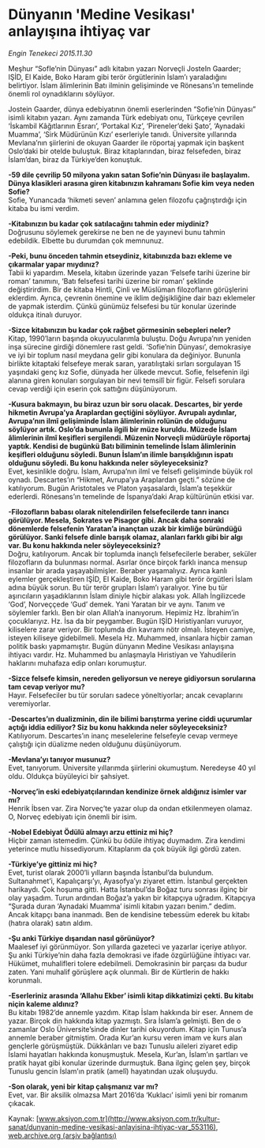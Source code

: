 # Dünyanın 'Medine Vesikası' anlayışına ihtiyaç var

*Engin Tenekeci 2015.11.30*

<div class="pNewsDetailMainContent ctx_content" itemprop="articleBody">
 <p>
  Meşhur “SofIe’nin Dünyası” adlı kitabın yazarı Norveçli JosteIn Gaarder; IŞİD, El Kaide, Boko Haram gibi terör örgütlerinin İslam’ı yaraladığını belirtiyor. İslam âlimlerinin Batı ilminin gelişiminde ve Rönesans’ın temelinde önemli rol oynadıklarını söylüyor.
 </p>
 <p>
  Jostein Gaarder, dünya edebiyatının önemli eserlerinden “Sofie’nin Dünyası” isimli kitabın yazarı. Aynı zamanda Türk edebiyatı onu, Türkçeye çevrilen ‘İskambil Kâğıtlarının Esrarı’, ‘Portakal Kız’, ‘Pireneler’deki Şato’, ‘Aynadaki Muamma’, ‘Sirk Müdürünün Kızı’ eserleriyle tanıdı. Üniversite yıllarında Mevlana’nın şiirlerini de okuyan Gaarder ile röportaj yapmak için başkent Oslo’daki bir otelde buluştuk. Biraz kitaplarından, biraz felsefeden, biraz İslam’dan, biraz da Türkiye’den konuştuk.
 </p>
 <p>
  <strong>
   -59 dile çevrilip 50 milyona yakın satan Sofie’nin Dünyası ile başlayalım. Dünya klasikleri arasına giren kitabınızın kahramanı Sofie kim veya neden Sofie?
  </strong>
  <br>
   Sofie, Yunancada ‘hikmeti seven’ anlamına gelen filozofu çağrıştırdığı için kitaba bu ismi verdim.
  </br>
 </p>
 <p>
  <strong>
   -Kitabınızın bu kadar çok satılacağını tahmin eder miydiniz?
  </strong>
  <br>
   Doğrusunu söylemek gerekirse ne ben ne de yayınevi bunu tahmin edebildik. Elbette bu durumdan çok memnunuz.
  </br>
 </p>
 <p>
  <strong>
   -Peki, bunu önceden tahmin etseydiniz, kitabınızda bazı ekleme ve çıkarmalar yapar mıydınız?
  </strong>
  <br>
   Tabii ki yapardım. Mesela, kitabın üzerinde yazan ‘Felsefe tarihi üzerine bir roman’ tanımını, ‘Batı felsefesi tarihi üzerine bir roman’ şeklinde değiştirirdim. Bir de kitaba Hintli, Çinli ve Müslüman filozofların görüşlerini eklerdim. Ayrıca, çevrenin önemine ve iklim değişikliğine dair bazı eklemeler de yapmak isterdim. Çünkü günümüz felsefesi bu tür konular üzerinde oldukça itinalı duruyor.
  </br>
 </p>
 <p>
  <strong>
   -Sizce kitabınızın bu kadar çok rağbet görmesinin sebepleri neler?
  </strong>
  <br>
   Kitap, 1990’ların başında okuyucularımla buluştu. Doğu Avrupa’nın yeniden inşa sürecine girdiği dönemlere rast geldi. ‘Sofie’nin Dünyası’, demokrasiye ve iyi bir toplum nasıl meydana gelir gibi konulara da değiniyor. Bununla birlikte kitaptaki felsefeye merak saran, yaratılıştaki sırları sorgulayan 15 yaşındaki genç kız Sofie, dünyada her ülkede mevcut. Sofie, felsefenin ilgi alanına giren konuları sorgulayan bir nevi temsilî bir figür. Felsefi sorulara cevap verdiği için eserin çok sattığını düşünüyorum.
  </br>
 </p>
 <p>
  <strong>
   -Kusura bakmayın, bu biraz uzun bir soru olacak. Descartes, bir yerde hikmetin Avrupa’ya Araplardan geçtiğini söylüyor. Avrupalı aydınlar, Avrupa’nın ilmî gelişiminde İslam âlimlerinin rolünün de olduğunu söylüyor artık. Oslo’da bununla ilgili bir müze kuruldu. Müzede İslam âlimlerinin ilmî keşifleri sergilendi. Müzenin Norveçli müdürüyle röportaj yaptık. Kendisi de bugünkü Batı biliminin temelinde İslam âlimlerinin keşifleri olduğunu söyledi. Bunun İslam’ın ilimle barışıklığının ispatı olduğunu söyledi. Bu konu hakkında neler söyleyeceksiniz?
  </strong>
  <br/>
  Evet, kesinlikle doğru. İslam, Avrupa’nın ilmî ve felsefi gelişiminde büyük rol oynadı. Descartes’ın “Hikmet, Avrupa’ya Araplardan geçti.” sözüne de katılıyorum. Bugün Aristotales ve Platon yaşasalardı, İslam’a teşekkür ederlerdi. Rönesans’ın temelinde de İspanya’daki Arap kültürünün etkisi var.
 </p>
 <p>
  <strong>
   -Filozofların babası olarak nitelendirilen felsefecilerde tanrı inancı görülüyor. Mesela, Sokrates ve Pisagor gibi. Ancak daha sonraki dönemlerde felsefenin Yaratan’a inançtan uzak bir kimliğe büründüğü görülüyor. Sanki felsefe dinle barışık olamaz, alanları farklı gibi bir algı var. Bu konu hakkında neler söyleyeceksiniz?
  </strong>
  <br/>
  Doğru, katılıyorum. Ancak bir toplumda inançlı felsefecilerle beraber, seküler filozofların da bulunması normal. Asırlar önce birçok farklı inanca mensup insanlar bir arada yaşayabilmişler. Beraber yaşamalıyız. Ayrıca kanlı eylemler gerçekleştiren IŞİD, El Kaide, Boko Haram gibi terör örgütleri İslam adına büyük sorun. Bu tür terör grupları İslam’ı yaralıyor. Yine bu tür aşırıcıların yaşadıklarının İslam diniyle hiçbir alakası yok. Allah İngilizcede ‘God’, Norveççede ‘Gud’ demek. Yani Yaratan bir ve aynı. Tanım ve söylemler farklı. Ben bir olan Allah’a inanıyorum. Hepimiz Hz. İbrahim’in çocuklarıyız. Hz. İsa da bir peygamber. Bugün IŞİD Hıristiyanları vuruyor, kiliselere zarar veriyor. Bir toplumda din kavramı nötr olmalı. İsteyen camiye, isteyen kiliseye gidebilmeli. Mesela Hz. Muhammed, insanlara hiçbir zaman politik baskı yapmamıştır. Bugün dünyanın Medine Vesikası anlayışına ihtiyacı vardır. Hz. Muhammed bu anlaşmayla Hıristiyan ve Yahudilerin haklarını muhafaza edip onları korumuştur.
 </p>
 <p>
  <strong>
   -Sizce felsefe kimsin, nereden geliyorsun ve nereye gidiyorsun sorularına tam cevap veriyor mu?
  </strong>
  <br/>
  Hayır. Felsefeciler bu tür soruları sadece yöneltiyorlar; ancak cevaplarını veremiyorlar.
 </p>
 <p>
  <strong>
   -Descartes’ın dualizminin, din ile bilimi barıştırma yerine ciddi uçurumlar açtığı iddia ediliyor? Siz bu konu hakkında neler söyleyeceksiniz?
  </strong>
  <br/>
  Katılıyorum. Descartes’ın inanç meselelerine felsefeyle cevap vermeye çalıştığı için düalizme neden olduğunu düşünüyorum.
 </p>
 <p>
  <strong>
   -Mevlana’yı tanıyor musunuz?
  </strong>
  <br/>
  Evet, tanıyorum. Üniversite yıllarımda şiirlerini okumuştum. Neredeyse 40 yıl oldu. Oldukça büyüleyici bir şahsiyet.
 </p>
 <p>
  <strong>
   -Norveç’in eski edebiyatçılarından kendinize örnek aldığınız isimler var mı?
  </strong>
  <br/>
  Henrik İbsen var. Zira Norveç’te yazar olup da ondan etkilenmeyen olamaz. O, Norveç edebiyatı için önemli bir isim.
 </p>
 <p>
  <strong>
   -Nobel Edebiyat Ödülü almayı arzu ettiniz mi hiç?
  </strong>
  <br/>
  Hiçbir zaman istemedim. Çünkü bu ödüle ihtiyaç duymadım. Zira kendimi yeterince mutlu hissediyorum. Kitaplarım da çok büyük ilgi gördü zaten.
 </p>
 <p>
  <strong>
   -Türkiye’ye gittiniz mi hiç?
  </strong>
  <br/>
  Evet, turist olarak 2000’li yılların başında İstanbul’da bulundum. Sultanahmet’i, Kapalıçarşı’yı, Ayasofya’yı ziyaret ettim. İstanbul gerçekten harikaydı. Çok hoşuma gitti. Hatta İstanbul’da Boğaz turu sonrası ilginç bir olay yaşadım. Turun ardından Boğaz’a yakın bir kitapçıya uğradım. Kitapçıya “Şurada duran ‘Aynadaki Muamma’ isimli kitabın yazarı benim.” dedim. Ancak kitapçı bana inanmadı. Ben de kendisine tebessüm ederek bu kitabı (hatıra olarak) satın aldım.
 </p>
 <p>
  <strong>
   -Şu anki Türkiye dışarıdan nasıl görünüyor?
  </strong>
  <br/>
  Maalesef iyi görünmüyor. Son yıllarda gazeteci ve yazarlar içeriye atılıyor. Şu anki Türkiye’nin daha fazla demokrasi ve ifade özgürlüğüne ihtiyacı var. Hükümet, muhalifleri tolere edebilmeli. Demokrasinin bir parçası da budur zaten. Yani muhalif görüşlere açık olunmalı. Bir de Kürtlerin de hakkı korunmalı.
 </p>
 <p>
  <strong>
   -Eserleriniz arasında ‘Allahu Ekber’ isimli kitap dikkatimizi çekti. Bu kitabı niçin kaleme aldınız?
  </strong>
  <br/>
  Bu kitabı 1982’de annemle yazdım. Kitap İslam hakkında bir eser. Annem de yazar. Birçok din hakkında kitap yazmıştı. Sıra İslam’a gelmişti. Ben de o zamanlar Oslo Üniversite’sinde dinler tarihi okuyordum. Kitap için Tunus’a annemle beraber gitmiştim. Orada Kur’an kursu veren imam ve kurs alan gençlerle görüşmüştük. Dükkânları ve bazı Tunuslu aileleri ziyaret edip İslami hayatları hakkında konuşmuştuk. Mesela, Kur’an, İslam’ın şartları ve pratik hayat gibi konular üzerinde durmuştuk. Bana ilginç gelen şey, birçok Tunuslu gencin İslam’ın pratik (amelî) hayatından uzak oluşuydu.
 </p>
 <p>
  <strong>
   -Son olarak, yeni bir kitap çalışmanız var mı?
  </strong>
  <br/>
  Evet, var. Bir aksilik olmazsa Mart 2016’da ‘Kuklacı’ isimli yeni bir romanım çıkacak.
 </p>
</div>


Kaynak: [www.aksiyon.com.tr](http://www.aksiyon.com.tr/kultur-sanat/dunyanin-medine-vesikasi-anlayisina-ihtiyac-var_553116), [web.archive.org (arşiv bağlantısı)](http://web.archive.org/web/20151212144452/http://www.aksiyon.com.tr/kultur-sanat/dunyanin-medine-vesikasi-anlayisina-ihtiyac-var_553116)
